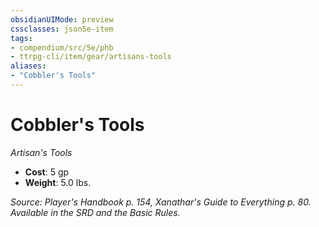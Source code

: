 ```yaml
---
obsidianUIMode: preview
cssclasses: json5e-item
tags:
- compendium/src/5e/phb
- ttrpg-cli/item/gear/artisans-tools
aliases: 
- "Cobbler's Tools"
---
```

# Cobbler's Tools
*Artisan's Tools*  

- **Cost**: 5 gp
- **Weight**: 5.0 lbs.

*Source: Player's Handbook p. 154, Xanathar's Guide to Everything p. 80. Available in the SRD and the Basic Rules.*